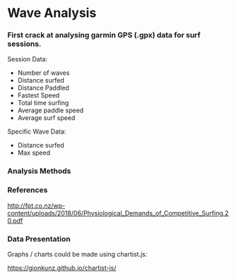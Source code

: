 # Wave Analysis

### First crack at analysing garmin GPS (.gpx) data for surf sessions.

Session Data:
 - Number of waves
 - Distance surfed
 - Distance Paddled
 - Fastest Speed
 - Total time surfing
 - Average paddle speed
 - Average surf speed

Specific Wave Data:
- Distance surfed
- Max speed

### Analysis Methods




### References

http://fpt.co.nz/wp-content/uploads/2018/06/Physiological_Demands_of_Competitive_Surfing.20.pdf


### Data Presentation

Graphs / charts could be made using chartist.js: 

https://gionkunz.github.io/chartist-js/